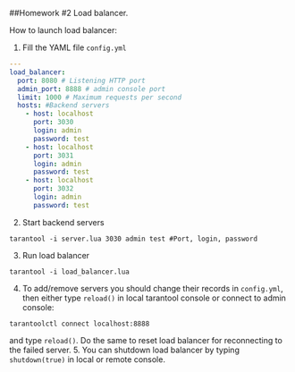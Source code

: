 ##Homework #2 Load balancer.

How to launch load balancer:

1. Fill the YAML file `config.yml`
```yaml
---
load_balancer:
  port: 8080 # Listening HTTP port
  admin_port: 8888 # admin console port
  limit: 1000 # Maximum requests per second
  hosts: #Backend servers
    - host: localhost
      port: 3030
      login: admin
      password: test
    - host: localhost
      port: 3031
      login: admin
      password: test
    - host: localhost
      port: 3032
      login: admin
      password: test
```
2. Start backend servers
```shell
tarantool -i server.lua 3030 admin test #Port, login, password 
```
3. Run load balancer
```shell
tarantool -i load_balancer.lua
```
4. To add/remove servers you should change their records in `config.yml`, then either type `reload()`
in local tarantool console or connect to admin console:
```shell
tarantoolctl connect localhost:8888
```
and type `reload()`. Do the same to reset load balancer for reconnecting to the failed server.
5. You can shutdown load balancer by typing `shutdown(true)` in local or remote console.